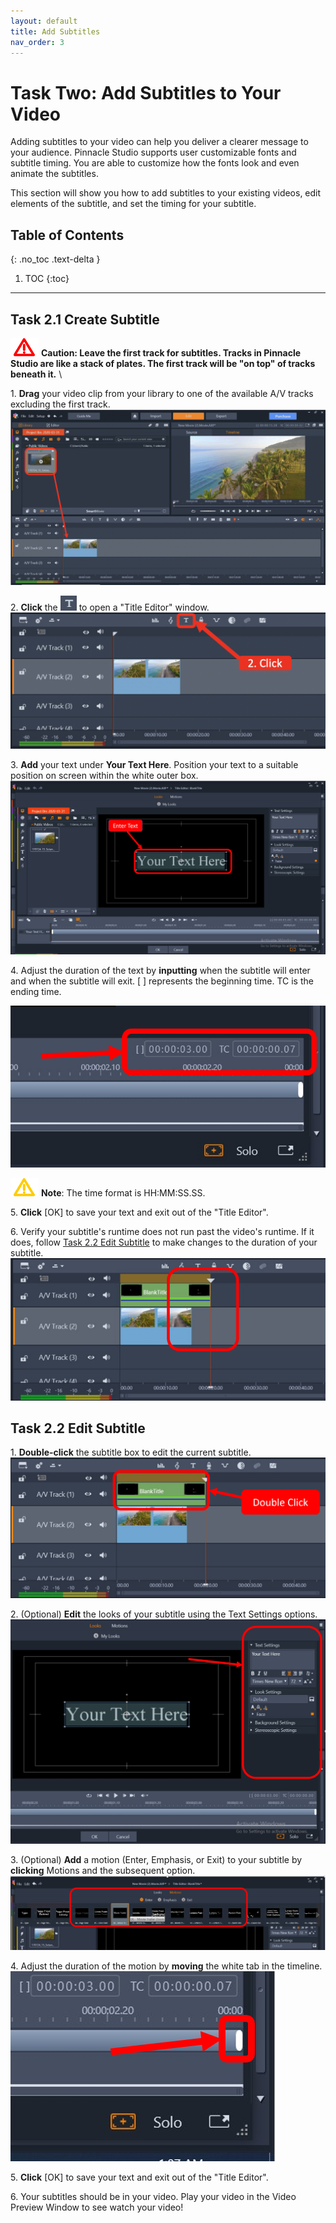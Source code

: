 ```yaml
---
layout: default
title: Add Subtitles
nav_order: 3
---
```

# Task Two: Add Subtitles to Your Video

Adding subtitles to your video can help you deliver a clearer message to your audience. Pinnacle Studio supports
user customizable fonts and subtitle timing. You are able to customize how the fonts look and even animate the subtitles. 

This section will show you how to add subtitles to your existing videos, edit elements of the subtitle, and set the timing
for your subtitle.

## Table of Contents
{: .no_toc .text-delta }

1. TOC
{:toc}

---


## Task 2.1 Create Subtitle 


![c](images/critical.png)
**Caution: Leave the first track for subtitles. Tracks in Pinnacle Studio are like a stack of
 plates. The first track will be "on top" of tracks beneath it.** \
 
1\. **Drag** your video clip from your library to one of the available A/V tracks excluding the first track.
![Copy_Video](images/copy-vid-to-track.png)
 
2\. **Click** the ![the T](images/the-T.png) to open a "Title Editor" window. 
![click T](images/click-title-editor.png)

3\. **Add** your text under **Your Text Here**. Position your text to a suitable position on screen 
within the white outer box. 
![Enter Text](images/enter-text.png)



4\. Adjust the duration of the text by **inputting** when the subtitle will enter and when the subtitle will exit.
[ ] represents the beginning time. TC is the ending time. 

![adjust time](images/adjust-time.png)

![w](images/warning.png) **Note**: The time format is HH:MM:SS.SS.

5\. **Click** [OK] to save your text and exit out of the "Title Editor". 

6\. Verify your subtitle's runtime does not run past the video's runtime. If it does, follow 
[Task 2.2 Edit Subtitle](https://shihkster1015.github.io/Em-Kevin-Pinnacle-Studio/docs/Subtitles/#task-22-edit-subtitle) to make changes to the duration
of your subtitle.
![text past video](images/text-cant-be-past-video.png)

## Task 2.2 Edit Subtitle 

1\. **Double-click** the subtitle box to edit the current subtitle.
![double click](images/double-click-text.png)

2\. (Optional) **Edit** the looks of your subtitle using the Text Settings options.
![edit text look](images/edit-text-look.png)

3\. (Optional) **Add** a motion (Enter, Emphasis, or Exit) to your subtitle by **clicking** Motions and the subsequent option.
![select motion](images/select-motion.png)

4\. Adjust the duration of the motion by **moving** the white tab in the timeline. \
![white bar](images/white-bar.png)

5\. **Click** [OK] to save your text and exit out of the "Title Editor". 

6\. Your subtitles should be in your video. Play your video in the Video Preview Window to see watch your video!